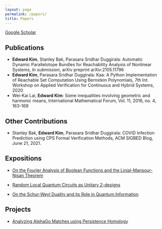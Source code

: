 ```yaml
---
layout: page
permalink: /papers/
title: Papers
---
```


[Google Scholar](https://scholar.google.com/citations?user=Wn6iETgAAAAJ&hl=en&authuser=2)

## Publications

* **Edward Kim**, Stanley Bak, Parasara Sridhar Duggirala: Automatic Dynamic Parallelotope Bundles for Reachability Analysis of Nonlinear Systems, *In submission*, arXiv preprint arXiv:2105.11796
* **Edward Kim**, Parasara Sridhar Duggirala: Kaa: A Python Implementation of Reachable Set Computation Using Bernstein Polynomials, 7th Int. Workshop on Applied Verification for Continuous and Hybrid Systems, 2020
* Wei-Kai Lai, **Edward Kim**:  Some inequalities involving geometric and harmonic means, International Mathematical Forum, Vol. 11, 2016, no. 4, 163-169

## Other Contributions

* Stanley Bak, **Edward Kim**, Parasara Sridhar Duggirala: COVID Infection Prediction using CPS Formal Verification Methods, ACM SIGBED Blog, June 21, 2021. 

## Expositions

* [On the Fourier Analysis of Boolean Functions and the Linial-Mansour-Nisan Theorem](https://github.com/ekim1919/Research/blob/master/Complexity/LMNTheorem/paper.pdf)

* [Random Local Quantum Circuits as Unitary 2-designs](https://github.com/ekim1919/Research/blob/master/QIT/2Designs/final.pdf)

* [On the Schur-Weyl Duality and its Role in Quantum Information](https://github.com/ekim1919/QuanInformation/blob/master/SchurWeyl/final.pdf)

## Projects

* [Analyzing AlphaGo Matches using Persistence Homology](https://github.com/ekim1919/TDAGo/blob/master/paper/final.pdf)
